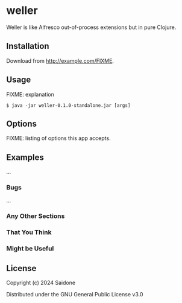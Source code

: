 # weller

Weller is like Alfresco out-of-process extensions but in pure Clojure.

## Installation

Download from http://example.com/FIXME.

## Usage

FIXME: explanation

    $ java -jar weller-0.1.0-standalone.jar [args]

## Options

FIXME: listing of options this app accepts.

## Examples

...

### Bugs

...

### Any Other Sections
### That You Think
### Might be Useful

## License
Copyright (c) 2024 Saidone

Distributed under the GNU General Public License v3.0